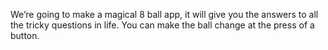 We’re going to make a magical 8 ball app, it will give you the answers to all the tricky questions in life. You can make the ball change at the press of a button. 
